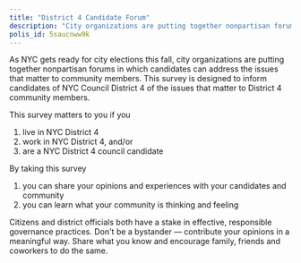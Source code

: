 ```yaml
---
title: "District 4 Candidate Forum"
description: "City organizations are putting together nonpartisan forums in which candidates can address the issues that matter to community members. This survey is designed to inform candidates of NYC Council District 4 of the issues that matter to District 4 community members."
polis_id: 5saucnww9k
---
```

As NYC gets ready for city elections this fall, city organizations are putting together nonpartisan forums in which candidates can address the issues that matter to community members. This survey is designed to inform candidates of NYC Council District 4 of the issues that matter to District 4 community members.

This survey matters to you if you 
1. live in NYC District 4 
2. work in NYC District 4, and/or
3. are a NYC District 4 council candidate 

By taking this survey 
1. you can share your opinions and experiences with your candidates and community 
2. you can learn what your community is thinking and feeling

Citizens and district officials both have a stake in effective, responsible governance practices. Don't be a bystander — contribute your opinions in a meaningful way. Share what you know and encourage family, friends and coworkers to do the same.
